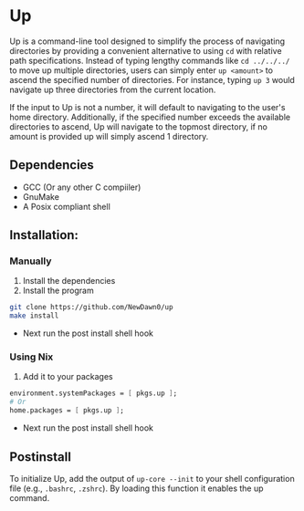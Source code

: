 # Up

Up is a command-line tool designed to simplify the process of navigating directories by providing a convenient alternative to using `cd` with relative path specifications. Instead of typing lengthy commands like `cd ../../../` to move up multiple directories, users can simply enter `up <amount>` to ascend the specified number of directories. For instance, typing `up 3` would navigate up three directories from the current location.

If the input to Up is not a number, it will default to navigating to the user's home directory. Additionally, if the specified number exceeds the available directories to ascend, Up will navigate to the topmost directory, if no amount is provided up will simply ascend 1 directory.

## Dependencies

- GCC (Or any other C compiiler)
- GnuMake
- A Posix compliant shell

## Installation:

### Manually

1. Install the dependencies
2. Install the program

```bash
git clone https://github.com/NewDawn0/up
make install

```

- Next run the post install shell hook

### Using Nix

1. Add it to your packages

```nix
environment.systemPackages = [ pkgs.up ];
# Or
home.packages = [ pkgs.up ];

```

- Next run the post install shell hook

## Postinstall

To initialize Up, add the output of `up-core --init` to your shell configuration file (e.g., `.bashrc`, `.zshrc`).
By loading this function it enables the up command.
